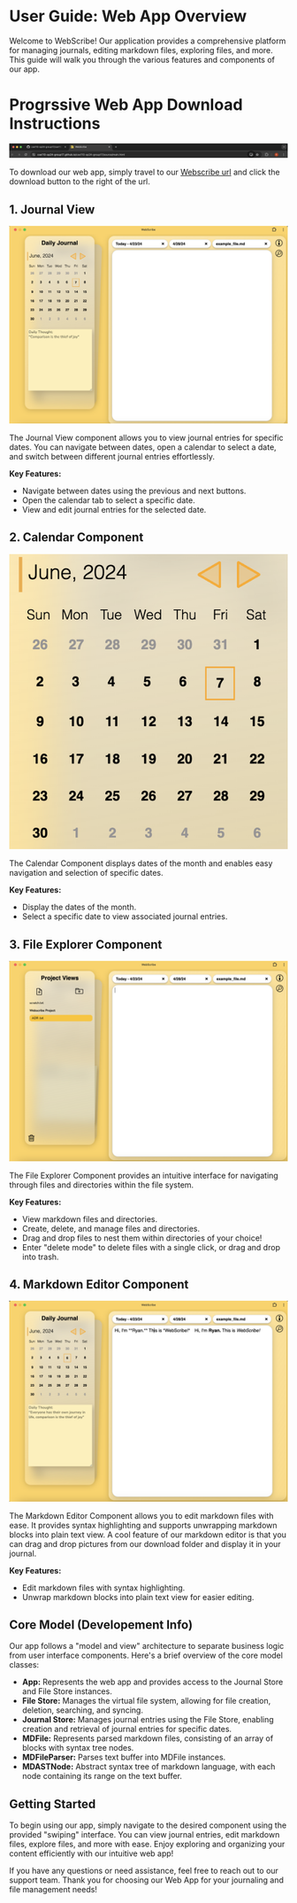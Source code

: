 # User Guide: Web App Overview

Welcome to WebScribe! Our application provides a comprehensive platform for managing journals, editing markdown files, exploring files, and more. This guide will walk you through the various features and components of our app.

# Progrssive Web App Download Instructions

![Image](source/assets/pwaDownload.png)

To download our web app, simply travel to our [Webscribe url](https://cse110-sp24-group17.github.io/cse110-sp24-group17/source/main.html) and click the download button to the right of the url.


## 1. Journal View

![Image](source/assets/journalDoc.png)

The Journal View component allows you to view journal entries for specific dates. You can navigate between dates, open a calendar to select a date, and switch between different journal entries effortlessly.

**Key Features:**
- Navigate between dates using the previous and next buttons.
- Open the calendar tab to select a specific date.
- View and edit journal entries for the selected date.

## 2. Calendar Component

![Image](source/assets/calendarDoc.png)

The Calendar Component displays dates of the month and enables easy navigation and selection of specific dates.

**Key Features:**
- Display the dates of the month.
- Select a specific date to view associated journal entries.


## 3. File Explorer Component

![Image](source/assets/fileViewDoc.png)

The File Explorer Component provides an intuitive interface for navigating through files and directories within the file system.

**Key Features:**
- View markdown files and directories.
- Create, delete, and manage files and directories.
- Drag and drop files to nest them within directories of your choice! 
- Enter "delete mode" to delete files with a single click, or drag and drop into trash. 

## 4. Markdown Editor Component

![Image](source/assets/markdownDoc.png)

The Markdown Editor Component allows you to edit markdown files with ease. It provides syntax highlighting and supports unwrapping markdown blocks into plain text view. A cool feature of our markdown editor is that you can drag and drop pictures from our download folder and display it in your journal. 

**Key Features:**
- Edit markdown files with syntax highlighting.
- Unwrap markdown blocks into plain text view for easier editing.

## Core Model (Developement Info)

Our app follows a "model and view" architecture to separate business logic from user interface components. Here's a brief overview of the core model classes:

- **App:** Represents the web app and provides access to the Journal Store and File Store instances.
- **File Store:** Manages the virtual file system, allowing for file creation, deletion, searching, and syncing.
- **Journal Store:** Manages journal entries using the File Store, enabling creation and retrieval of journal entries for specific dates.
- **MDFile:** Represents parsed markdown files, consisting of an array of blocks with syntax tree nodes.
- **MDFileParser:** Parses text buffer into MDFile instances.
- **MDASTNode:** Abstract syntax tree of markdown language, with each node containing its range on the text buffer.

## Getting Started

To begin using our app, simply navigate to the desired component using the provided "swiping" interface. You can view journal entries, edit markdown files, explore files, and more with ease. Enjoy exploring and organizing your content efficiently with our intuitive web app!

If you have any questions or need assistance, feel free to reach out to our support team. Thank you for choosing our Web App for your journaling and file management needs!
